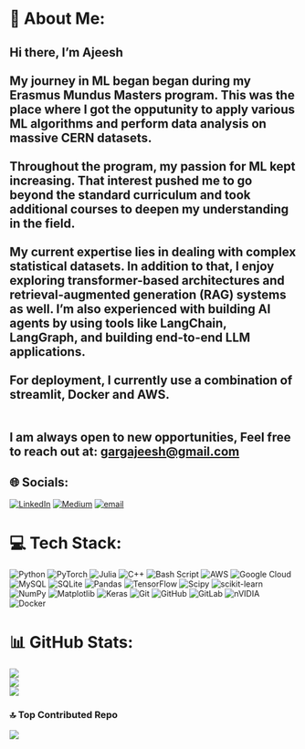 # 💫 About Me:
## Hi there, I’m Ajeesh<br><br>My journey in ML began began during my Erasmus Mundus Masters program. This was the place where I got the opputunity to apply various ML algorithms and perform data analysis on massive CERN datasets.<br/><br>Throughout the program, my passion for ML kept increasing. That interest pushed me to go beyond the standard curriculum and took additional courses to deepen my understanding in the field.<br/><br>My current expertise lies in dealing with complex statistical datasets. In addition to that, I enjoy exploring transformer-based architectures and retrieval-augmented generation (RAG) systems as well. I’m also experienced with building AI agents by using tools like LangChain, LangGraph, and building end-to-end LLM applications.<br/><br>For deployment, I currently use a combination of streamlit, Docker and AWS.<br/><br><br>I am always open to new opportunities, Feel free to reach out at: gargajeesh@gmail.com


## 🌐 Socials:
[![LinkedIn](https://img.shields.io/badge/LinkedIn-%230077B5.svg?logo=linkedin&logoColor=white)](https://linkedin.com/in/ajeesh-garg-22a435217) [![Medium](https://img.shields.io/badge/Medium-12100E?logo=medium&logoColor=white)](https://medium.com/@https://medium.com/@gargajeesh) [![email](https://img.shields.io/badge/Email-D14836?logo=gmail&logoColor=white)](mailto:gargajeesh@gmail.com) 

# 💻 Tech Stack:
![Python](https://img.shields.io/badge/python-3670A0?style=flat-square&logo=python&logoColor=ffdd54) ![PyTorch](https://img.shields.io/badge/PyTorch-%23EE4C2C.svg?style=flat-square&logo=PyTorch&logoColor=white) ![Julia](https://img.shields.io/badge/-Julia-9558B2?style=flat-square&logo=julia&logoColor=white) ![C++](https://img.shields.io/badge/c++-%2300599C.svg?style=flat-square&logo=c%2B%2B&logoColor=white) ![Bash Script](https://img.shields.io/badge/bash_script-%23121011.svg?style=flat-square&logo=gnu-bash&logoColor=white) ![AWS](https://img.shields.io/badge/AWS-%23FF9900.svg?style=flat-square&logo=amazon-aws&logoColor=white) ![Google Cloud](https://img.shields.io/badge/GoogleCloud-%234285F4.svg?style=flat-square&logo=google-cloud&logoColor=white) ![MySQL](https://img.shields.io/badge/mysql-4479A1.svg?style=flat-square&logo=mysql&logoColor=white) ![SQLite](https://img.shields.io/badge/sqlite-%2307405e.svg?style=flat-square&logo=sqlite&logoColor=white) ![Pandas](https://img.shields.io/badge/pandas-%23150458.svg?style=flat-square&logo=pandas&logoColor=white) ![TensorFlow](https://img.shields.io/badge/TensorFlow-%23FF6F00.svg?style=flat-square&logo=TensorFlow&logoColor=white) ![Scipy](https://img.shields.io/badge/SciPy-%230C55A5.svg?style=flat-square&logo=scipy&logoColor=%white) ![scikit-learn](https://img.shields.io/badge/scikit--learn-%23F7931E.svg?style=flat-square&logo=scikit-learn&logoColor=white) ![NumPy](https://img.shields.io/badge/numpy-%23013243.svg?style=flat-square&logo=numpy&logoColor=white) ![Matplotlib](https://img.shields.io/badge/Matplotlib-%23ffffff.svg?style=flat-square&logo=Matplotlib&logoColor=black) ![Keras](https://img.shields.io/badge/Keras-%23D00000.svg?style=flat-square&logo=Keras&logoColor=white) ![Git](https://img.shields.io/badge/git-%23F05033.svg?style=flat-square&logo=git&logoColor=white) ![GitHub](https://img.shields.io/badge/github-%23121011.svg?style=flat-square&logo=github&logoColor=white) ![GitLab](https://img.shields.io/badge/gitlab-%23181717.svg?style=flat-square&logo=gitlab&logoColor=white) ![nVIDIA](https://img.shields.io/badge/nVIDIA-%2376B900.svg?style=flat-square&logo=nVIDIA&logoColor=white) ![Docker](https://img.shields.io/badge/docker-%230db7ed.svg?style=flat-square&logo=docker&logoColor=white)
# 📊 GitHub Stats:
![](https://github-readme-stats.vercel.app/api?username=Ajeesh25353646&theme=blue-green&hide_border=true&include_all_commits=true&count_private=false)<br/>
![](https://nirzak-streak-stats.vercel.app/?user=Ajeesh25353646&theme=blue-green&hide_border=true)<br/>
![](https://github-readme-stats.vercel.app/api/top-langs/?username=Ajeesh25353646&theme=blue-green&hide_border=true&include_all_commits=true&count_private=false&layout=compact)

### 🔝 Top Contributed Repo
![](https://github-contributor-stats.vercel.app/api?username=Ajeesh25353646&limit=5&theme=blue-green&combine_all_yearly_contributions=true)

<!-- Proudly created with GPRM ( https://gprm.itsvg.in ) -->
